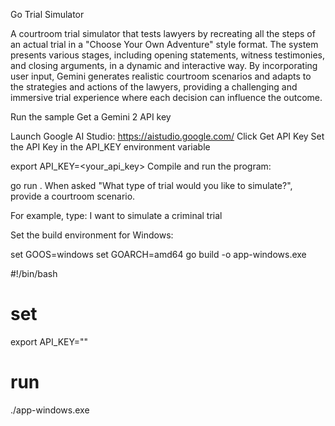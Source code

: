 Go Trial Simulator

A courtroom trial simulator that tests lawyers by recreating all the steps of an actual trial in a "Choose Your Own Adventure" style format. The system presents various stages, including opening statements, witness testimonies, and closing arguments, in a dynamic and interactive way. By incorporating user input, Gemini generates realistic courtroom scenarios and adapts to the strategies and actions of the lawyers, providing a challenging and immersive trial experience where each decision can influence the outcome.

Run the sample
Get a Gemini 2 API key

Launch Google AI Studio: https://aistudio.google.com/
Click Get API Key
Set the API Key in the API_KEY environment variable

export API_KEY=<your_api_key>
Compile and run the program:

go run .
When asked "What type of trial would you like to simulate?", provide a courtroom scenario.

For example, type: I want to simulate a criminal trial


Set the build environment for Windows:

set GOOS=windows
set GOARCH=amd64
go build -o app-windows.exe

#!/bin/bash

# set 
export API_KEY=""

# run
./app-windows.exe

